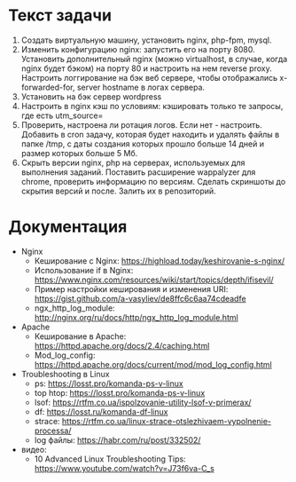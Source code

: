 # Текст задачи

1. Создать виртуальную машину, установить nginx, php-fpm, mysql. 
2. Изменить конфигурацию nginx: запустить его на порту 8080. Установить дополнительный nginx (можно virtualhost, в случае, когда nginx будет бэком) на порту 80 и настроить на нем reverse proxy. Настроить логгирование на бэк веб сервере, чтобы отображались x-forwarded-for, server hostname в логах сервера. 
3. Установить на бэк сервер wordpress
4. Настроить в nginx кэш по условиям: кэшировать только те запросы, где есть utm_source=
5. Проверить, настроена ли ротация логов. Если нет - настроить. Добавить в cron задачу, которая будет находить и удалять файлы в папке /tmp, с даты создания которых прошло больше 14 дней и размер которых больше 5 Мб.
6. Скрыть версии nginx, php на серверах, используемых для выполнения заданий. Поставить расширение wappalyzer для chrome, проверить информацию по версиям. Сделать скриншоты до скрытия версий и после. Залить их в репозиторий.

# Документация

* Nginx
	- Кеширование с Nginx: https://highload.today/keshirovanie-s-nginx/
	- Использование if в Nginx: https://www.nginx.com/resources/wiki/start/topics/depth/ifisevil/
	- Пример настройки кеширования и изменения URI: https://gist.github.com/a-vasyliev/de8ffc6c6aa74cdeadfe
	- ngx_http_log_module: http://nginx.org/ru/docs/http/ngx_http_log_module.html
* Apache
	- Кеширование в Apache: https://httpd.apache.org/docs/2.4/caching.html
	- Mod_log_config: https://httpd.apache.org/docs/current/mod/mod_log_config.html
* Troubleshooting в Linux
	- ps: https://losst.pro/komanda-ps-v-linux
	- top htop: https://losst.pro/komanda-ps-v-linux
	- lsof: https://rtfm.co.ua/ispolzovanie-utility-lsof-v-primerax/
	- df: https://losst.ru/komanda-df-linux
	- strace: https://rtfm.co.ua/linux-strace-otslezhivaem-vypolnenie-processa/
	- log файлы: https://habr.com/ru/post/332502/
* видео:
	- 10 Advanced Linux Troubleshooting Tips: https://www.youtube.com/watch?v=J73f6va-C_s